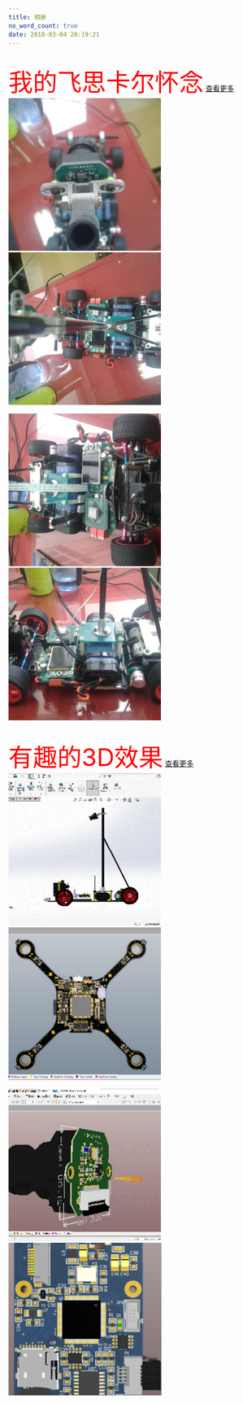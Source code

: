 ```yaml
---
title: 相册
no_word_count: true
date: 2018-03-04 20:19:21
---
```



<br />
<font size=7 color="#f00">我的飞思卡尔怀念</font>

<td align="center">
<span style="font-size:14px;color:#FFFFFF;"><a target="_blank" href="https://zhangdashuo.github.io/photos/freescale" title="我的飞思卡尔怀念" >查看更多</a></span></td>

<div class="image-size-300">
<img src="https://raw.githubusercontent.com/zhangdashuo/blog-back-up/master/min_photos/2015-08-03_084943.jpg" height="300px" alt="C车" />    <img src="https://raw.githubusercontent.com/zhangdashuo/blog-back-up/master/min_photos/2015-08-03_084935.jpg" height="300px" alt="C车" />

<img src="https://raw.githubusercontent.com/zhangdashuo/blog-back-up/master/min_photos/2015-08-03_084903.jpg" height="300px" alt="C车" />    <img src="https://raw.githubusercontent.com/zhangdashuo/blog-back-up/master/min_photos/2015-08-03_084833.jpg" height="300px" alt="C车" />
</div>


<br />
<font size=7 color="#f00">有趣的3D效果</font>

<td align="center">
<span style="font-size:14px;color:#FFFFFF;"><a target="_blank" href="https://zhangdashuo.github.io/photos/PCB3D" title="我的有趣的3D图片" >查看更多</a></span></td>

<div class="image-size-300">
<img src="https://raw.githubusercontent.com/zhangdashuo/blog-back-up/master/min_photos/5.png" height="300px" alt="C车" />    <img src="https://raw.githubusercontent.com/zhangdashuo/blog-back-up/master/min_photos/12.png" height="300px" alt="迷你四轴" />

<img src="https://raw.githubusercontent.com/zhangdashuo/blog-back-up/master/min_photos/13.png" height="300px" alt="摄像头模块" />    <img src="https://raw.githubusercontent.com/zhangdashuo/blog-back-up/master/min_photos/4.PNG" height="300px" alt="记忆板卡" />
</div>

<br />
